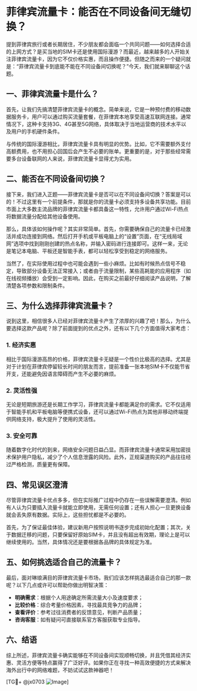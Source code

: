 # 菲律宾流量卡：能否在不同设备间无缝切换？

提到菲律宾旅行或者长期居住，不少朋友都会面临一个共同问题——如何选择合适的上网方式？是买当地的SIM卡还是使用国际漫游？而最近，越来越多的人开始关注菲律宾流量卡，因为它不仅价格实惠，而且操作便捷。但随之而来的一个疑问就是：“菲律宾流量卡到底能不能在不同设备间切换呢？”今天，我们就来聊聊这个话题。

## 一、菲律宾流量卡是什么？

首先，让我们先搞清楚菲律宾流量卡的概念。简单来说，它是一种预付费的移动数据服务卡，用户可以通过购买流量套餐，在菲律宾本地享受高速互联网连接。通常情况下，这种卡支持3G、4G甚至5G网络，具体取决于当地运营商的技术水平以及用户的手机硬件条件。

与传统的国际漫游相比，菲律宾流量卡具有明显的优势。比如，它不需要额外支付高额费用，也不用担心回国后会产生不必要的账单。更重要的是，对于那些经常需要多台设备联网的人来说，菲律宾流量卡显得尤为实用。

## 二、能否在不同设备间切换？

接下来，我们进入正题——菲律宾流量卡是否可以在不同设备间切换？答案是可以的！不过这里有一个前提条件，那就是你的流量卡必须支持多设备共享功能。目前市面上大多数主流品牌的菲律宾流量卡都具备这一特性，允许用户通过Wi-Fi热点将数据流量分配给其他设备使用。

那么，具体该如何操作呢？其实非常简单。首先，你需要确保自己的流量卡已经激活并成功连接到网络。然后打开手机或平板电脑上的“设置”页面，在“无线局域网”选项中找到刚刚创建的热点名称，并输入密码进行连接即可。这样一来，无论是笔记本电脑、平板还是智能手表，都可以轻松享受到稳定的网络服务。

当然了，在实际使用过程中也可能会遇到一些小麻烦。比如有时候热点信号不稳定，导致部分设备无法正常接入；或者由于流量限制，某些高耗能的应用程序（如在线视频播放）会受到一定影响。因此，在购买之前最好仔细阅读产品说明，了解清楚各项参数和限制条件。

## 三、为什么选择菲律宾流量卡？

说到这里，相信很多人已经对菲律宾流量卡产生了浓厚的兴趣了吧！那么，为什么要选择这款产品呢？除了前面提到的优点之外，还有以下几个方面值得大家考虑：

### 1. 经济实惠
相比于国际漫游高昂的价格，菲律宾流量卡无疑是一个性价比极高的选择。尤其是对于计划在菲律宾停留较长时间的朋友而言，提前准备一张本地SIM卡不仅能节省开支，还能避免因语言障碍而产生不必要的麻烦。

### 2. 灵活性强
无论是短期旅游还是长期工作学习，菲律宾流量卡都能满足你的需求。它不仅适用于智能手机和平板电脑等便携式设备，还可以通过Wi-Fi热点为其他非移动终端提供网络支持，极大提升了使用的灵活性。

### 3. 安全可靠
随着数字化时代的到来，网络安全问题日益凸显。而菲律宾流量卡通常采用加密技术保护用户隐私，减少了个人信息泄露的风险。此外，正规渠道购买的产品往往经过严格检测，质量更有保障。

## 四、常见误区澄清

尽管菲律宾流量卡优点多多，但在实际推广过程中仍存在一些误解需要澄清。例如有人认为只要插入流量卡就能立即使用，无需任何设置；还有人担心一旦更换设备就会丢失原有数据。实际上，这些担忧都是不必要的。

首先，为了保证最佳体验，建议新用户按照说明书逐步完成初始化配置；其次，关于数据迁移的问题，只要保留好原始SIM卡，并且没有超出有效期，理论上是可以继续使用的。当然，具体情况还是要根据各品牌的具体规定为准。

## 五、如何挑选适合自己的流量卡？

最后，面对琳琅满目的菲律宾流量卡市场，我们应该怎样挑选最适合自己的那一款呢？以下几点或许可以帮助你做出明智决策：

- **明确需求**：根据个人用途确定所需流量大小及速度要求；
- **比较价格**：综合考量价格因素，寻找最具竞争力的品牌；
- **查看评价**：参考过往消费者的反馈意见，判断产品质量；
- **咨询客服**：如有疑问可直接联系官方客服获取专业指导。

## 六、结语

综上所述，菲律宾流量卡确实能够在不同设备间实现顺畅切换，并且凭借其经济实惠、灵活方便等特点赢得了广泛好评。如果你正在寻找一种高效便捷的方式来解决海外出行中的网络难题，不妨试试这款神器吧！

[TG💪+ @jx0703 ![Image](https://github.com/user-attachments/assets/dbca1d08-cadb-493c-b0ec-ad6f7a83f270)]
